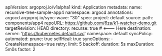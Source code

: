 apiVersion: argoproj.io/v1alpha1
kind: Application
metadata:
  name: recursive-tree-sample-app4
  namespace: argocd
  annotations:
    argocd.argoproj.io/sync-wave: "30"
spec: 
  project: default
  source:
    path: components/app4
    repoURL: https://github.com/6za/k1-watcher-demo.git
    targetRevision: HEAD
    directory:
      recurse: true # <--- Here
  destination:
    server: 'https://kubernetes.default.svc'
    namespace:  default
  syncPolicy:
      automated:
        prune: true
        selfHeal: true
      syncOptions:
        - CreateNamespace=true
      retry:
        limit: 5
        backoff:
          duration: 5s
          maxDuration: 5m0s
          factor: 2
